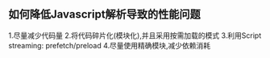 ## 如何降低Javascript解析导致的性能问题

1.尽量减少代码量
2.将代码碎片化(模块化),并且采用按需加载的模式
3.利用Script streaming: prefetch/preload
4.尽量使用精确模块,减少依赖消耗